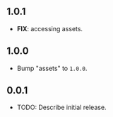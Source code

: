 ## 1.0.1

 - **FIX**: accessing assets.

## 1.0.0

 - Bump "assets" to `1.0.0`.

## 0.0.1

* TODO: Describe initial release.
